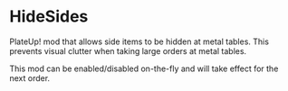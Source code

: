 # HideSides
PlateUp! mod that allows side items to be hidden at metal tables. This prevents visual clutter when taking large orders at metal tables. 

This mod can be enabled/disabled on-the-fly and will take effect for the next order. 